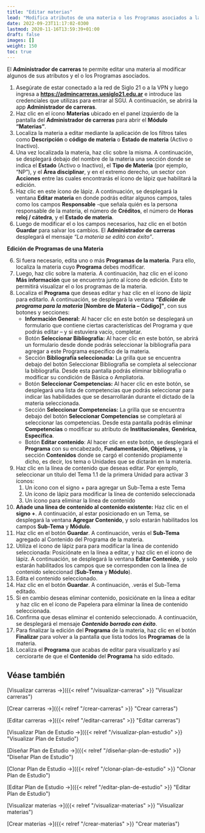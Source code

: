 ```yaml
---
title: "Editar materias"
lead: "Modifica atributos de una materia o los Programas asociados a la materia."
date: 2022-09-23T11:17:02-0300
lastmod: 2020-11-16T13:59:39+01:00
draft: false
images: []
weight: 150
toc: true
---
```

El **Administrador de carreras** te permite editar una materia al modificar algunos de sus atributos y el o los Programas asociados.

1. Asegúrate de estar conectado a la red de Siglo 21 o a la VPN y luego ingresa a **https://admincarreras.uesiglo21.edu.ar** e introduce las credenciales que utilizas para entrar al SGU. A continuación, se abrirá la app **Administrador de carreras**.
2. Haz clic en el ícono **Materias** ubicado en el panel izquierdo de la pantalla del **Administrador de carreras** para abrir el **Módulo “Materias”**.
3. Localiza la materia a editar mediante la aplicación de los filtros tales como **Descripción** o **código de materia** o **Estado de materia** (Activo o Inactivo).
4. Una vez localizada la materia, haz clic sobre la misma. A continuación, se desplegará debajo del nombre de la materia una sección donde se indica el **Estado** (Activo o Inactivo), el **Tipo de Materia** (por ejemplo, “NP”), y el **Área disciplinar**, y en el extremo derecho, un sector con **Acciones** entre las cuales encontrarás el ícono de lápiz que habilitará la edición.
5. Haz clic en este ícono de lápiz. A continuación, se desplegará la ventana **Editar materia** en donde podrás editar algunos campos, tales como los campos **Responsable** -que señala quién es la persona responsable de la materia, el número de **Créditos**, el número de **Horas reloj / cátedra**, y el **Estado de materia**.
6. Luego de modificar el o los campos necesarios, haz clic en el botón **Guardar** para salvar los cambios. El **Administrador de carreras** desplegará el mensaje _“La materia se editó con éxito”_.

**Edición de Programas de una Materia**

6. Si fuera necesario, edita uno o más **Programas de la materia**. Para ello, localiza la materia cuyo **Programa** debes modificar.
7. Luego, haz clic sobre la materia. A continuación, haz clic en el ícono **Más información** que se encuentra junto al ícono de edición. Esto te permitirá visualizar el o los programas de la materia.
8. Localiza el **Programa** que deseas editar y haz clic en el ícono de lápiz para editarlo. A continuación, se desplegará la ventana **_“Edición de programa para la materia_ [Nombre de Materia – Código]"**, con sus botones y secciones:
    - **Información General:** Al hacer clic en este botón se desplegará un formulario que contiene ciertas características del Programa y que podrás editar – y si estuviera vacío, completar.
    - Botón **Seleccionar Bibliografía:** Al hacer clic en este botón, se abrirá un formulario desde donde podrás seleccionar la bibliografía para agregar a este Programa específico de la materia.
    - Sección **Bibliografía seleccionada:** La grilla que se encuentra debajo del botón Seleccionar Bibliografía se completa al seleccionar la bibliografía. Desde esta pantalla podrás eliminar bibliografía o modificar su condición de Básica o Ampliatoria.
    - Botón **Seleccionar Competencias:** Al hacer clic en este botón, se desplegará una lista de competencias que podrás seleccionar para indicar las habilidades que se desarrollarán durante el dictado de la materia seleccionada.
    - Sección  **Seleccionar Competencias:** La grilla que se encuentra debajo del botón **Seleccionar Competencias** se completará al seleccionar las competencias. Desde esta pantalla podrás eliminar **Competencias** o modificar su atributo de **Institucionales**, **Genérica**, **Específica**.
    - Botón **Editar contenido**: Al hacer clic en este botón, se desplegará el **Programa** con su encabezado, **Fundamentación**, **Objetivos**, y la sección **Contenidos** donde se cargó el contenido propiamente dicho, es decir, los tema o Unidades que se dictarán en la materia.
9.  Haz clic en la línea de contenido que deseas editar. Por ejemplo, seleccionar un título del Tema 1.1 de la primera Unidad para activar 3 íconos:
    1.  Un ícono con el signo + para agregar un Sub-Tema a este Tema
    2.  Un ícono de lápiz para modificar la línea de contenido seleccionada
    3.  Un ícono para eliminar la línea de contenido
10. **Añade una línea de contenido al contenido existente:** Haz clic en el **signo +**. A continuación, al estar posicionado en un Tema, se desplegará la ventana **Agregar Contenido**, y solo estarán habilitados los campos **Sub-Tema** y **Módulo**.
11. Haz clic en el botón **Guardar**. A continuación, verás el **Sub-Tema** agregado al Contenido del Programa de la materia.
12. Utiliza el ícono de lápiz para para modificar la línea de contenido seleccionada: Posiciónate en la línea a editar, y haz clic en el ícono de lápiz. A continuación, se desplegará la ventana **Editar Contenido**, y solo estarán habilitados los campos que se corresponden con la línea de contenido seleccionad (**Sub-Tema** y **Módulo**).
13. Edita el contenido seleccionado.
14. Haz clic en el botón **Guardar**. A continuación, .verás el Sub-Tema editado.
15. Si en cambio deseas eliminar contenido, posiciónate en la línea a editar y haz clic en el ícono de Papelera para eliminar la línea de contenido seleccionada.
16. Confirma que desas eliminar el contenido seleccionado. A continuación, se desplegará el mensaje **_Contenido borrado con éxito_**.
17. Para finalizar la edición del **Programa** de la materia, haz clic en el botón **Finalizar** para volver a la pantalla que lista todos los **Programas** de la materia.
18. Localiza el **Programa** que acabas de editar para visualizarlo y así cerciorarte de que el **Contenido** del **Programa** ha sido editado.



## Véase también
[Visualizar carreras →]({{< relref "/visualizar-carreras" >}} "Visualizar carreras")

[Crear carreras →]({{< relref "/crear-carreras" >}} "Crear carreras")

[Editar carreras →]({{< relref "/editar-carreras" >}} "Editar carreras")

[Visualizar Plan de Estudio →]({{< relref "/visualizar-plan-estudio" >}} "Visualizar Plan de Estudio")

[Diseñar Plan de Estudio →]({{< relref "/diseñar-plan-de-estudio" >}} "Diseñar Plan de Estudio")

[Clonar Plan de Estudio →]({{< relref "/clonar-plan-de-estudio" >}} "Clonar Plan de Estudio")

[Editar Plan de Estudio →]({{< relref "/editar-plan-de-estudio" >}} "Editar Plan de Estudio")

[Visualizar materias →]({{< relref "/visualizar-materias" >}} "Visualizar materias")

[Crear materias →]({{< relref "/crear-materias" >}} "Crear materias")